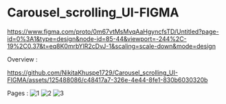 # Carousel_scrolling_UI-FIGMA
https://www.figma.com/proto/0m67vtMsMvqAaHgyncfsTD/Untitled?page-id=0%3A1&type=design&node-id=85-44&viewport=-244%2C-19%2C0.37&t=eq8K0mrbYlR2cDvJ-1&scaling=scale-down&mode=design

Overview :



https://github.com/NikitaKhuspe1729/Carousel_scrolling_UI-FIGMA/assets/125488086/c48417a7-326e-4e44-8fe1-830b6030320b



Pages :
![1](https://github.com/NikitaKhuspe1729/Carousel_scrolling_UI-FIGMA/assets/125488086/1c6d84f1-24e3-4247-8a6f-c17e1c1e3feb)
![2](https://github.com/NikitaKhuspe1729/Carousel_scrolling_UI-FIGMA/assets/125488086/cb086271-ecbe-4355-a5a3-42b1c5b67b68)
![3](https://github.com/NikitaKhuspe1729/Carousel_scrolling_UI-FIGMA/assets/125488086/a7ce2ead-7718-4687-940e-81d8d33d6b32)


